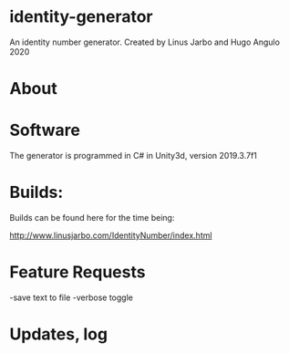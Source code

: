 # identity-generator

An identity number generator. 
Created by Linus Jarbo and Hugo Angulo 2020

# About

# Software
The generator is programmed in C# in Unity3d, version 2019.3.7f1

# Builds:
Builds can be found here for the time being:

http://www.linusjarbo.com/IdentityNumber/index.html

# Feature Requests
-save text to file
-verbose toggle

# Updates, log
